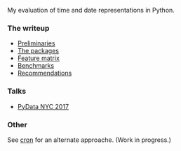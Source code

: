 My evaluation of time and date representations in Python.

### The writeup

- [Preliminaries](preliminaries.md)
- [The packages](packages.md)
- [Feature matrix](feature-matrix.md)
- [Benchmarks](benchmarks.md)
- [Recommendations](recommendations.md)

### Talks

- [PyData NYC 2017](https://alexhsamuel.github.io/pytime/talk/index.html)

### Other

See [cron](https://github.com/alexhsamuel/cron) for an alternate approache.
(Work in progress.)

